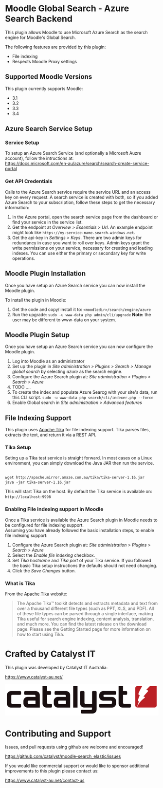 # Moodle Global Search - Azure Search Backend

This plugin allows Moodle to use Microsoft Azure Search as the search engine for Moodle's Global Search.

The following features are provided by this plugin:

* File indexing
* Respects Moodle Proxy settings

## Supported Moodle Versions
This plugin currently supports Moodle:

* 3.1
* 3.2
* 3.3
* 3.4

## Azure Search Service Setup

### Service Setup
To setup an Azure Search Service (and optionally a Microsoft Auzre account), follow the intructions at:<br/>
https://docs.microsoft.com/en-au/azure/search/search-create-service-portal

### Get API Credentials
Calls to the Azure Search service require the service URL and an access key on every request. A search service is created with both, so if you added Azure Search to your subscription, follow these steps to get the necessary information:

1. In the Azure portal, open the search service page from the dashboard or find your service in the service list.
2. Get the endpoint at *Overview > Essentials > Url*. An example endpoint might look like `https://my-service-name.search.windows.net`.
3. Get the api-key in *Settings > Keys*. There are two admin keys for redundancy in case you want to roll over keys. Admin keys grant the write permissions on your service, necessary for creating and loading indexes. You can use either the primary or secondary key for write operations.

## Moodle Plugin Installation
Once you have setup an Azure Search service you can now install the Moodle plugin.

To install the plugin in Moodle:

1. Get the code and copy/ install it to: `<moodledir>/search/engine/azure`
2. Run the upgrade: `sudo -u www-data php admin/cli/upgrade` **Note:** the user may be different to www-data on your system.

## Moodle Plugin Setup
Once you have setup an Azure Search service you can now configure the Moodle plugin.


1. Log into Moodle as an administrator
2. Set up the plugin in *Site administration > Plugins > Search > Manage global search* by selecting *azure* as the search engine.
3. Configure the Azure Search plugin at: *Site administration > Plugins > Search > Azure*
4. TODO .... 
6. To create the index and populate Azure Searcg with your site's data, run this CLI script. `sudo -u www-data php search/cli/indexer.php --force`
7. Enable Global search in *Site administration > Advanced features*

## File Indexing Support
This plugin uses [Apache Tika](https://tika.apache.org/) for file indexing support. Tika parses files, extracts the text, and return it via a REST API.

### Tika Setup
Seting up a Tika test service is straight forward. In most cases on a Linux environment, you can simply download the Java JAR then run the service.
<pre><code>
wget http://apache.mirror.amaze.com.au/tika/tika-server-1.16.jar
java -jar tika-server-1.16.jar
</code></pre>

This will start Tika on the host. By default the Tika service is available on: `http://localhost:9998`

### Enabling File indexing support in Moodle
Once a Tika service is available the Azure Search plugin in Moodle needs to be configured for file indexing support.<br/>
Assuming you have already followed the basic installation steps, to enable file indexing support:

1. Configure the Azure Search plugin at: *Site administration > Plugins > Search > Azure*
2. Select the *Enable file indexing* checkbox.
3. Set *Tika hostname* and *Tika port* of your Tika service. If you followed the basic Tika setup instructions the defaults should not need changing.
4. Click the *Save Changes* button.

### What is Tika
From the [Apache Tika](https://tika.apache.org/) website:
<blockquote>
The Apache Tika™ toolkit detects and extracts metadata and text from over a thousand different file types (such as PPT, XLS, and PDF). All of these file types can be parsed through a single interface, making Tika useful for search engine indexing, content analysis, translation, and much more. You can find the latest release on the download page. Please see the Getting Started page for more information on how to start using Tika.
</blockquote>

# Crafted by Catalyst IT

This plugin was developed by Catalyst IT Australia:

https://www.catalyst-au.net/

![Catalyst IT](/pix/catalyst-logo.png?raw=true)


# Contributing and Support

Issues, and pull requests using github are welcome and encouraged! 

https://github.com/catalyst/moodle-search_elastic/issues

If you would like commercial support or would like to sponsor additional improvements
to this plugin please contact us:

https://www.catalyst-au.net/contact-us